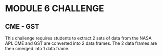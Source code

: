 # **MODULE 6 CHALLENGE**

## **CME - GST**
This challenge requires students to extract 2 sets of data from the NASA API. CME and GST are converted into 2 data frames. The 2 data frames are then cmerged into 1 data frame.